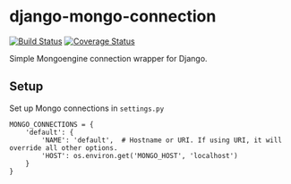 # django-mongo-connection

[![Build Status](https://travis-ci.org/inonit/django-mongoengine-connection.svg?branch=master)](https://travis-ci.org/inonit/django-mongoengine-connection)
[![Coverage Status](https://coveralls.io/repos/github/inonit/django-mongoengine-connection/badge.svg?branch=master)](https://coveralls.io/github/inonit/django-mongoengine-connection?branch=master)


Simple Mongoengine connection wrapper for Django.

## Setup

Set up Mongo connections in `settings.py`

```
MONGO_CONNECTIONS = {
    'default': {
        'NAME': 'default',  # Hostname or URI. If using URI, it will override all other options.
        'HOST': os.environ.get('MONGO_HOST', 'localhost')
    }
}
```
